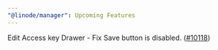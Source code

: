 ```yaml
---
"@linode/manager": Upcoming Features
---
```


Edit Access key Drawer - Fix Save button is disabled. ([#10118](https://github.com/linode/manager/pull/10118))
